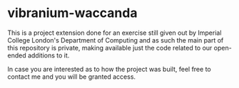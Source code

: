 # vibranium-waccanda

This is a project extension done for an exercise still given out by Imperial College London's Department of Computing and as such the main part of this repository is private, making available just the code related to our open-ended additions to it. 

In case you are interested as to how the project was built, feel free to contact me and you will be granted access.
